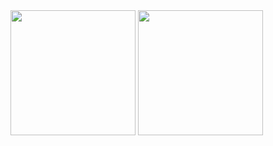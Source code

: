 <div>
  <img height="200em" src="https://github-readme-stats.vercel.app/api?username=gabrielEmilio00&count_private=true&show_icons=true&theme=radical" />
  <img height="200em" src="https://github-readme-stats.vercel.app/api/top-langs/?username=anuraghazra&layout=compact&theme=radical" />
</div>
